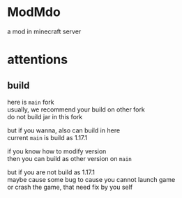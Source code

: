 # ModMdo
a mod in minecraft server

# attentions
## build
here is ``` main ``` fork\
usually, we recommend your build on other fork\
do not build jar in this fork

but if you wanna, also can build in here\
current ``` main ``` is build as 1.17.1

if you know how to modify version\
then you can build as other version on ``` main ```

but if you are not build as 1.17.1\
maybe cause some bug to cause you cannot launch game\
or crash the game, that need fix by you self

